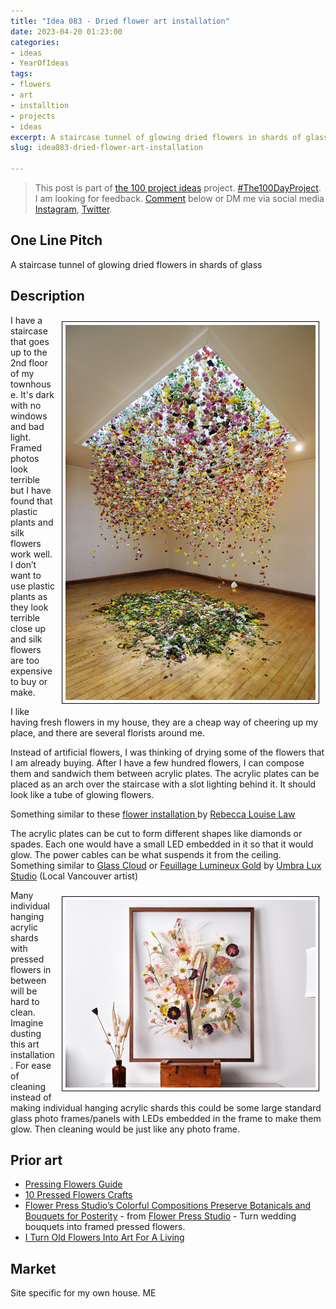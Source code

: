 ```yaml
---
title: "Idea 083 - Dried flower art installation"
date: 2023-04-20 01:23:00
categories:
- ideas
- YearOfIdeas
tags:
- flowers
- art
- installtion
- projects
- ideas
excerpt: A staircase tunnel of glowing dried flowers in shards of glass
slug: idea083-dried-flower-art-installation

---
```


> This post is part of [the 100 project ideas](https://blog.abluestar.com/projects/2023-100-ideas/) project. [#The100DayProject](https://www.the100dayproject.org/). I am looking for feedback. <a href='#utterances-comments'>Comment</a> below or DM me via social media <a href="https://instagram.com/funvill" rel="nofollow noopener noreferrer"><i class="fab fa-fw fa-instagram" aria-hidden="true"></i><span class="label">Instagram</span></a>, <a href="https://twitter.com/funvill" rel="nofollow noopener noreferrer"><i class="fab fa-fw fa-twitter" aria-hidden="true"></i><span class="label">Twitter</span></a>.

## One Line Pitch

A staircase tunnel of glowing dried flowers in shards of glass

## Description

<img src='\public\uploads\2023\rebecca-louise-law.png' alt='rebecca-louise-law' title='rebecca-louise-law' style="float: right; max-width: 400px; margin: 10px; border: 1px solid black; padding: 5px">I have a staircase that goes up to the 2nd floor of my townhouse. It's dark with no windows and bad light. Framed photos look terrible but I have found that plastic plants and silk flowers work well. I don’t want to use plastic plants as they look terrible close up and silk flowers are too expensive to buy or make.

I like having fresh flowers in my house, they are a cheap way of cheering up my place, and there are several florists around me.

Instead of artificial flowers, I was thinking of drying some of the flowers that I am already buying. After I have a few hundred flowers, I can compose them and sandwich them between acrylic plates. The acrylic plates can be placed as an arch over the staircase with a slot lighting behind it. It should look like a tube of glowing flowers.

Something similar to these [flower installation ](https://mymodernmet.com/flower-installation-art-rebecca-louise-law/) by [Rebecca Louise Law ](https://www.rebeccalouiselaw.com/)

The acrylic plates can be cut to form different shapes like diamonds or spades. Each one would have a small LED embedded in it so that it would glow. The power cables can be what suspends it from the ceiling. Something similar to [Glass Cloud](https://www.umbraluxstudio.com/gallery?pgid=kx468gwm-37595e0f-3ae6-4b8a-ab27-f098629bf160) or [Feuillage Lumineux Gold](https://www.umbraluxstudio.com/gallery?pgid=kx468gwm-20c1498e-42f0-4ce1-a19d-6c42c65897a8) by [Umbra Lux Studio](https://www.umbraluxstudio.com/) (Local Vancouver artist)

<img src='\public\uploads\2023\flowers2.png' alt='Flower Press Studio flowers2' title='Flower Press Studio flowers2' style="float: right; max-width: 400px; margin: 10px; border: 1px solid black; padding: 5px">Many individual hanging acrylic shards with pressed flowers in between will be hard to clean. Imagine dusting this art installation. For ease of cleaning instead of making  individual hanging acrylic shards this could be some large standard glass photo frames/panels with LEDs embedded in the frame to make them glow. Then cleaning would be just like any photo frame.

## Prior art

- [Pressing Flowers Guide](https://www.masterclass.com/articles/pressing-flowers-guide)
- [10 Pressed Flowers Crafts](https://www.youtube.com/watch?v=g0oLMUE0J3I)
- [Flower Press Studio’s Colorful Compositions Preserve Botanicals and Bouquets for Posterity](https://www.thisiscolossal.com/2023/03/flower-press-studio/) - from [Flower Press Studio](https://www.flowerpressstudio.com/) - Turn wedding bouquets into framed pressed flowers.
- [I Turn Old Flowers Into Art For A Living](https://www.youtube.com/watch?v=YBORgUKIfdo)

## Market

Site specific for my own house. ME
